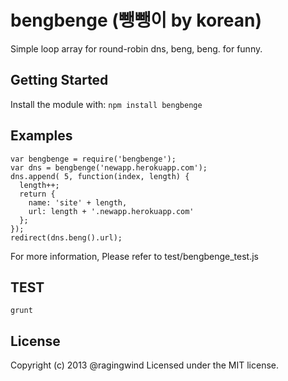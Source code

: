 # bengbenge (뺑뺑이 by korean)

Simple loop array for round-robin dns, beng, beng. for funny.

## Getting Started

Install the module with: `npm install bengbenge`

## Examples

    var bengbenge = require('bengbenge');
    var dns = bengbenge('newapp.herokuapp.com');
    dns.append( 5, function(index, length) {
      length++;
      return {
        name: 'site' + length,
        url: length + '.newapp.herokuapp.com'
      };
    });
    redirect(dns.beng().url);

For more information, Please refer to test/bengbenge_test.js

## TEST

    grunt

## License
Copyright (c) 2013 @ragingwind
Licensed under the MIT license.
